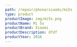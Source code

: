 ```yaml
---
path: /repair/phone/xiaomi/mi5s
type: product
productImage: img/mi5s.png
productName: Mi 5s
productBrand: Xiaomi
productDescription: dfdf
productYear: 2016
---
```

